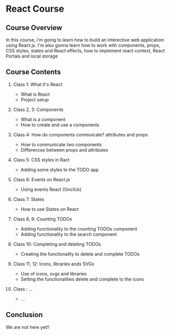 # React Course

## Course Overview

In this course, i'm going to learn how to build an interective web application using React.js. I'm also gonna learn how to work with components, props, CSS styles, states and React effects, how to implement react context, React Portals and local storage

## Course Contents

1. Class 1: What It's React
    * What is React
    * Project setup

2. Class 2, 3: Components
    * What is a component
    * How to create and use a components

3. Class 4: How do components commuicate? attributes and props
    * How to communicate two components
    * Differences between props and attributes

4. Class 5: CSS styles in Ract
    * Adding some styles to the TODO app

5. Class 6: Events on React.js
    * Using events React (Onclick)

6. Class 7: States
    * How to use States on React

7. Class 8, 9: Counting TODOs
    * Adding functionality to the counting TODOs component
    * Adding functionality to the search component

8. Class 10: Completing and deleting TODOs
    * Creating the functionality to delete and complete TODOs

9. Class 11, 12: Icons, libraries ands SVGs
    * Use of icons, svgs and libraries
    * Setting the functionalities delete and complete to the icons

10. Class : ...
    * ...

## Conclusion

We are not here yet!!